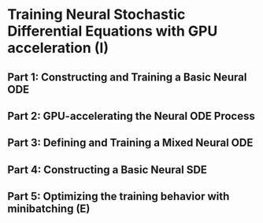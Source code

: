 # Training Neural Stochastic Differential Equations with GPU acceleration (I)

## Part 1: Constructing and Training a Basic Neural ODE

## Part 2: GPU-accelerating the Neural ODE Process

## Part 3: Defining and Training a Mixed Neural ODE

## Part 4: Constructing a Basic Neural SDE

## Part 5: Optimizing the training behavior with minibatching (E)

